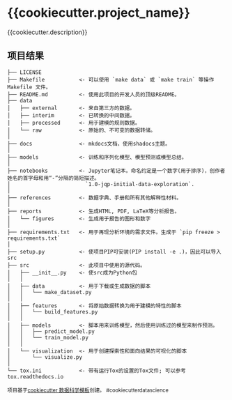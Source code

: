{{cookiecutter.project_name}}
==============================

{{cookiecutter.description}}

项目结果
------------

```
├── LICENSE
├── Makefile           <- 可以使用 `make data` 或 `make train` 等操作Makefile 文件。
├── README.md          <- 使用此项目的开发人员的顶级README。
├── data
│   ├── external       <- 来自第三方的数据。
│   ├── interim        <- 已转换的中间数据。
│   ├── processed      <- 用于建模的规则数据。
│   └── raw            <- 原始的、不可变的数据转储。
│
├── docs               <- mkdocs文档，使用shadocs主题。
│
├── models             <- 训练和序列化模型、模型预测或模型总结。
│
├── notebooks          <- Jupyter笔记本。命名约定是一个数字(用于排序)，创作者姓名的首字母和用“-”分隔的简短描述。 
│                        `1.0-jqp-initial-data-exploration`.
│
├── references         <- 数据字典、手册和所有其他解释性材料。
│
├── reports            <- 生成HTML, PDF, LaTeX等分析报告。
│   └── figures        <- 生成用于报告的图形和数字
│
├── requirements.txt   <- 用于再现分析环境的需求文件。生成于 `pip freeze > requirements.txt`
│
├── setup.py           <- 使项目PIP可安装(PIP install -e .)，因此可以导入src
├── src                <- 此项目中使用的源代码。
│   ├── __init__.py    <- 使src成为Python包
│   │
│   ├── data           <- 用于下载或生成数据的脚本
│   │   └── make_dataset.py
│   │
│   ├── features       <- 将原始数据转换为用于建模的特性的脚本
│   │   └── build_features.py
│   │
│   ├── models         <- 脚本用来训练模型，然后使用训练过的模型来制作预测。
│   │   ├── predict_model.py
│   │   └── train_model.py
│   │
│   └── visualization  <- 用于创建探索性和面向结果的可视化的脚本
│       └── visualize.py
│
└── tox.ini            <- 带有运行Tox的设置的Tox文件; 可以参考 tox.readthedocs.io

```


<p><small>项目基于<a target="_blank" href="https://github.com/llango/cookiecutter-data-science/">cookiecutter 数据科学模板</a>创建。 #cookiecutterdatascience</small></p>

